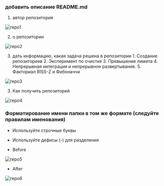 ### добавить описание README.md
1. автор репозитория

![repo1](https://github.com/user-attachments/assets/ea74a53e-fafa-45db-9197-6614cc84ff93)


2. о репозитории

![repo2](https://github.com/user-attachments/assets/0419c9b4-e9fe-4714-b73b-f40df5c28356)


3. дать информацию, какая задача решена в репозитории
         1. Создание репозиториев
         2. Эксперимент по очистке
         3. Превышение лимита
         4. Непрерывная интеграция и непрерывное развертывание.
         5. Факториал RISS-Z и Фибоначчи

![repo3](https://github.com/user-attachments/assets/0f27fe24-fe24-4270-87ac-04b7521a7165)


   
 3. Как получить репозиторий


![repo4](https://github.com/user-attachments/assets/fb44d11a-e0f7-4abb-b9d0-e0b0658991a0)

 
### Форматирование имени папки в том же формате  (следуйте правилам именования)
- Используйте строчные буквы

- Используйте дефисы (-) для разделения

- Before

![repo5](https://github.com/user-attachments/assets/0449dd5a-55f4-46ee-bb7e-98b55ac219ce)


- After

![repo6](https://github.com/user-attachments/assets/aa553e87-d2bf-4eae-bb5a-b2d6d6be9bbd)

